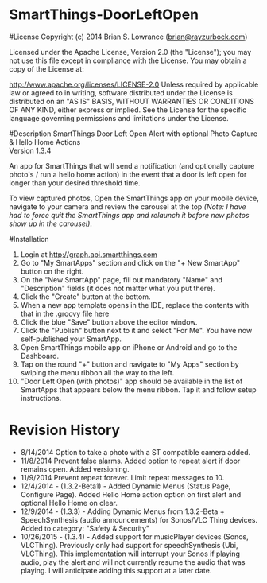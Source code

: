 SmartThings-DoorLeftOpen
========================
#License
Copyright (c) 2014 Brian S. Lowrance (brian@rayzurbock.com)

Licensed under the Apache License, Version 2.0 (the "License"); you may not use this file except in compliance with the License. You may obtain a copy of the License at:

http://www.apache.org/licenses/LICENSE-2.0
Unless required by applicable law or agreed to in writing, software distributed under the License is distributed on an "AS IS" BASIS, WITHOUT WARRANTIES OR CONDITIONS OF ANY KIND, either express or implied. See the License for the specific language governing permissions and limitations under the License.

#Description
SmartThings Door Left Open Alert with optional Photo Capture & Hello Home Actions <br />
Version 1.3.4

An app for SmartThings that will send a notification (and optionally capture photo's / run a hello home action) in the event that a door is left open for longer than your desired threshold time.

To view captured photos, Open the SmartThings app on your mobile device, navigate to your camera and review the carousel at the top *(Note: I have had to force quit the SmartThings app and relaunch it before new photos show up in the carousel)*.

#Installation
1. Login at <a href=http://graph.api.smartthings.com>http://graph.api.smartthings.com</a>
2. Go to "My SmartApps" section and click on the "+ New SmartApp" button on the right.
3. On the "New SmartApp" page, fill out mandatory "Name" and "Description" fields (it does not matter what you put there).
4. Click the "Create" button at the bottom.
5. When a new app template opens in the IDE, replace the contents with that in the .groovy file here
6. Click the blue "Save" button above the editor window.
7. Click the "Publish" button next to it and select "For Me". You have now self-published your SmartApp.
8. Open SmartThings mobile app on iPhone or Android and go to the Dashboard.
9. Tap on the round "+" button and navigate to "My Apps" section by swiping the menu ribbon all the way to the left.
10. "Door Left Open (with photos)" app should be available in the list of SmartApps that appears below the menu ribbon. Tap it and follow setup instructions.

# Revision History
*  8/14/2014 Option to take a photo with a ST compatible camera added.
*  11/8/2014 Prevent false alarms.  Added option to repeat alert if door remains open. Added versioning.
*  11/9/2014 Prevent repeat forever.  Limit repeat messages to 10.
*  12/4/2014 - (1.3.2-Beta1) - Added Dynamic Menus (Status Page, Configure Page). Added Hello Home action option on first alert and optional Hello Home on clear.
*  12/9/2014 - (1.3.3) - Adding Dynamic Menus from 1.3.2-Beta + SpeechSynthesis (audio announcements) for Sonos/VLC Thing devices. Added to category: "Safety & Security"
*  10/26/2015 - (1.3.4) - Added support for musicPlayer devices (Sonos, VLCThing).  Previously only had support for speechSynthesis (Ubi, VLCThing).  This implementation will interrupt your Sonos if playing audio, play the alert and will not currently resume the audio that was playing.  I will anticipate adding this support at a later date.

